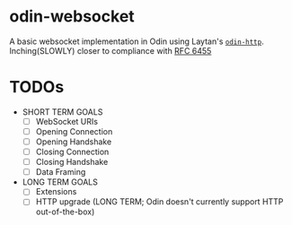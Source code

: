 # odin-websocket
A basic websocket implementation in Odin using Laytan's [`odin-http`](https://github.com/laytan/odin-http). Inching(SLOWLY) closer to compliance with [RFC 6455](https://datatracker.ietf.org/doc/html/rfc6455#autoid-4)


# TODOs
- SHORT TERM GOALS
    - [ ] WebSocket URIs
    - [ ] Opening Connection
    - [ ] Opening Handshake
    - [ ] Closing Connection
    - [ ] Closing Handshake
    - [ ] Data Framing
- LONG TERM GOALS
    - [ ] Extensions
    - [ ] HTTP upgrade (LONG TERM; Odin doesn't currently support HTTP out-of-the-box)
